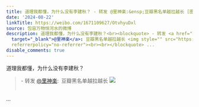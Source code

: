 ```yaml
---
title: 道理我都懂，为什么没有李建秋？ - 转发 @里神楽:&ensp;豆瓣黑名单越拉越长 [图片]
date: '2024-08-22'
linkTitle: https://weibo.com/1671109627/OtvhyuDxl
source: 包容万物恒河水的微博
description: 道理我都懂，为什么没有李建秋？<br><blockquote> - 转发 <a href="https://weibo.com/1842706721"
  target="_blank">@里神楽</a>: 豆瓣黑名单越拉越长 <img style="" src="https://tvax1.sinaimg.cn/large/6dd57921ly1hswyu34ot5j21ky6ptqv6.jpg"
  referrerpolicy="no-referrer"><br><br></blockquote> ...
disable_comments: true
---
```

道理我都懂，为什么没有李建秋？<br><blockquote> - 转发 <a href="https://weibo.com/1842706721" target="_blank">@里神楽</a>: 豆瓣黑名单越拉越长 <img style="" src="https://tvax1.sinaimg.cn/large/6dd57921ly1hswyu34ot5j21ky6ptqv6.jpg" referrerpolicy="no-referrer"><br><br></blockquote> ...